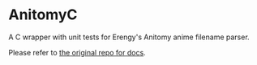 # AnitomyC

A C wrapper with unit tests for Erengy's Anitomy anime filename parser.

Please refer to [the original repo for docs](https://github.com/erengy/anitomy).
